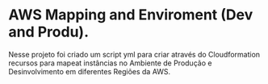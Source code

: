 # AWS Mapping and Enviroment (Dev and Produ).

Nesse projeto foi criado um script yml para criar através do Cloudformation recursos para mapeat instâncias no Ambiente de Produção e Desinvolvimento em diferentes Regiões da AWS. 
